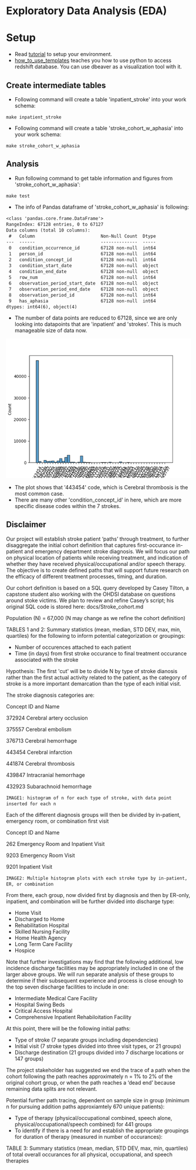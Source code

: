 # Exploratory Data Analysis (EDA)

# Setup

- Read [tutorial](tutorial.md) to setup your environment.
- [how_to_use_templates](how_to_use_templates.md) teaches you how to use python to access redshift database. You can use dbeaver as a visualization tool with it.

## Create intermediate tables

- Following command will create a table 'inpatient_stroke' into your work schema:

```
make inpatient_stroke
```

- Following command will create a table 'stroke_cohort_w_aphasia' into your work schema:

```
make stroke_cohort_w_aphasia
```

## Analysis

- Run following command to get table information and figures from 'stroke_cohort_w_aphasia':

```
make test
```

- The info of Pandas dataframe of 'stroke_cohort_w_aphasia' is following:

```
<class 'pandas.core.frame.DataFrame'>
RangeIndex: 67128 entries, 0 to 67127
Data columns (total 10 columns):
 #   Column                         Non-Null Count  Dtype
---  ------                         --------------  -----
 0   condition_occurrence_id        67128 non-null  int64
 1   person_id                      67128 non-null  int64
 2   condition_concept_id           67128 non-null  int64
 3   condition_start_date           67128 non-null  object
 4   condition_end_date             67128 non-null  object
 5   row_num                        67128 non-null  int64
 6   observation_period_start_date  67128 non-null  object
 7   observation_period_end_date    67128 non-null  object
 8   observation_period_id          67128 non-null  int64
 9   has_aphasia                    67128 non-null  int64
dtypes: int64(6), object(4)
```

- The number of data points are reduced to 67128, since we are only looking into datapoints that are 'inpatient' and 'strokes'. This is much manageable size of data now.

<img src="../figs/test.png" width=600>

- The plot shows that '443454' code, which is Cerebral thrombosis is the most common case.
- There are many other 'condition_concept_id' in here, which are more specific disease codes within the 7 strokes.

## Disclaimer

Our project will establish stroke patient ‘paths’ through treatment, to further disaggregate the initial cohort definition that captures first-occurance in-patient and emergency department stroke diagnosis. We will focus our path on physical location of patients while receiving treatment, and indication of whether they have received physical/occupational and/or speech therapy. The objective is to create defined paths that will support future research on the efficacy of different treatment processes, timing, and duration.

Our cohort definition is based on a SQL query developed by Casey Tilton, a capstone student also working with the OHDSI database on questions around stoke victims. We plan to review and refine Casey’s script; his original SQL code is stored here: docs/Stroke_cohort.md

Population (N) = 67,000
(N may change as we refine the cohort definition)

TABLES 1 and 2: Summary statistics (mean, median, STD DEV, max, min, quartiles) for the following to inform potential categorization or groupings:

- Number of occurences attached to each patient
- Time (in days) from first stroke occurance to final treatment occurance associated with the stroke

Hypothesis: The first 'cut' will be to divide N by type of stroke dianosis rather than the first actual activity related to the patient, as the category of stroke is a more important demarcation than the type of each initial visit.

The stroke diagnosis categories are:

Concept ID and Name

372924 Cerebral artery occlusion

375557 Cerebral embolism

376713 Cerebral hemorrhage

443454 Cerebral infarction

441874 Cerebral thrombosis

439847 Intracranial hemorrhage

432923 Subarachnoid hemorrhage

    IMAGE1: histogram of n for each type of stroke, with data point inserted for each n

Each of the different diagnosis groups will then be divided by in-patient, emergency room, or combination first visit

Concept ID and Name

262 Emergency Room and Inpatient Visit

9203 Emergency Room Visit

9201 Inpatient Visit

    IMAGE2: Multiple histogram plots with each stroke type by in-patient, ER, or combination

From there, each group, now divided first by diagnosis and then by ER-only, inpatient, and combination will be further divided into discharge type:

- Home Visit
- Discharged to Home
- Rehabilitation Hospital
- Skilled Nursing Facility
- Home Health Agency
- Long Term Care Facility
- Hospice

Note that further investigations may find that the following additional, low incidence discharge facilities may be appropriately included in one of the larger above groups. We will run separate analysis of these groups to determine if their subsequent experience and process is close enough to the top seven discharge facilities to include in one:

- Intermediate Medical Care Facility
- Hospital Swing Beds
- Critical Access Hospital
- Comprehensive Inpatient Rehabiloitation Facility

At this point, there will be the following initial paths:

- Type of stroke (7 separate groups including dependencies)
- Initial visit (7 stroke types divided into three visit types, or 21 groups)
- Discharge destination (21 groups divided into 7 discharge locations or 147 groups)

The project stakeholder has suggested we end the trace of a path when the cohort following the path reaches approximately n = 1% to 2% of the original cohort group, or when the path reaches a ‘dead end’ because remaining data splits are not relevant.

Potential further path tracing, dependent on sample size in group (minimum n for pursuing addition paths approxiamtely 670 unique patients):

- Type of therapy (physical/occupational combined, speech alone, physical/occupational/speech combined) for 441 groups
- To identify if there is a need for and establish the appropriate groupings for duration of therapy (measured in number of occurances):

TABLE 3: Summary statistics (mean, median, STD DEV, max, min, quartiles) of total overall occurances for all physical, occupational, and speech therapies
